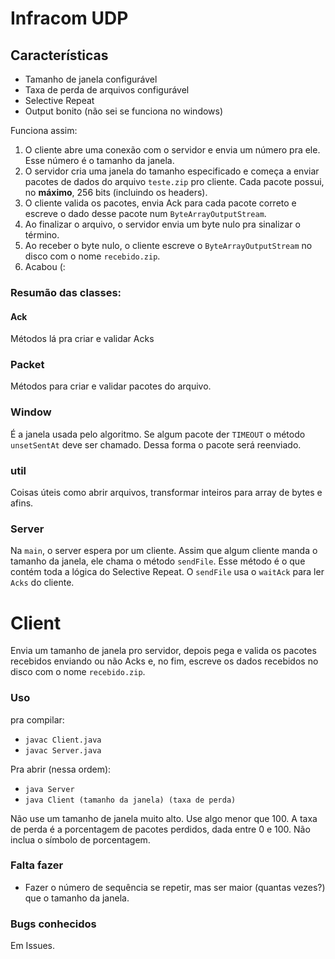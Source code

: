 # Infracom UDP

## Características
- Tamanho de janela configurável
- Taxa de perda de arquivos configurável
- Selective Repeat
- Output bonito (não sei se funciona no windows)

Funciona assim:

1. O cliente abre uma conexão com o servidor e envia um número pra ele. Esse número é o tamanho da janela.
2. O servidor cria uma janela do tamanho especificado e começa a enviar pacotes de dados do arquivo `teste.zip` pro cliente. Cada pacote possui, no **máximo**, 256 bits (incluindo os headers).
3. O cliente valida os pacotes, envia Ack para cada pacote correto e escreve o dado desse pacote num `ByteArrayOutputStream`.
4. Ao finalizar o arquivo, o servidor envia um byte nulo pra sinalizar o término.
5. Ao receber o byte nulo, o cliente escreve o `ByteArrayOutputStream` no disco com o nome `recebido.zip`.
6. Acabou (:

### Resumão das classes:

#### Ack
Métodos lá pra criar e validar Acks

### Packet
Métodos para criar e validar pacotes do arquivo.

### Window
É a janela usada pelo algoritmo. Se algum pacote der `TIMEOUT` o método `unsetSentAt` deve ser chamado. Dessa forma o pacote será reenviado.

### util
Coisas úteis como abrir arquivos, transformar inteiros para array de bytes e afins.

### Server
Na `main`, o server espera por um cliente. Assim que algum cliente manda o tamanho da janela, ele chama o método `sendFile`. Esse método é o que contém toda a lógica do Selective Repeat. O `sendFile` usa o `waitAck` para ler `Acks` do cliente.

# Client
Envia um tamanho de janela pro servidor, depois pega e valida os pacotes recebidos enviando ou não Acks e, no fim, escreve os dados recebidos no disco com o nome `recebido.zip`.


### Uso
pra compilar:

- `javac Client.java`
- `javac Server.java`

Pra abrir (nessa ordem):

- `java Server`
- `java Client (tamanho da janela) (taxa de perda)`

Não use um tamanho de janela muito alto. Use algo menor que 100. A taxa de perda é a porcentagem de pacotes perdidos, dada entre 0 e 100.
Não inclua o símbolo de porcentagem.

### Falta fazer

- Fazer o número de sequência se repetir, mas ser maior (quantas vezes?) que o tamanho da janela.

### Bugs conhecidos

Em Issues.
